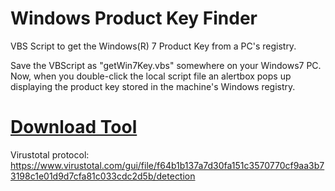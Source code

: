 # Windows Product Key Finder

VBS Script to get the Windows(R) 7 Product Key from a PC's registry.

Save the VBScript as "getWin7Key.vbs" somewhere on your Windows7 PC.
Now, when you double-click the local script file an alertbox pops up
displaying the product key stored in the machine's Windows registry.

# [Download Tool](https://github.com/andibde/Windows-Product-Key-Finder/releases)
Virustotal protocol: https://www.virustotal.com/gui/file/f64b1b137a7d30fa151c3570770cf9aa3b73198c1e01d9d7cfa81c033cdc2d5b/detection
